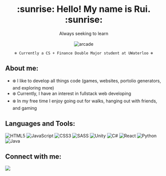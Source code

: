 <h1 align="center"> :sunrise: Hello! My name is Rui. :sunrise:</h1>
<div align="center"> Always seeking to learn </div>
<br>

<div align = "center">
              
<img src = "https://64.media.tumblr.com/e2f55d9bc318e88768b03ff2432b40d8/1e633f5680be29cc-33/s1280x1920/febebf152b25e55962ab1b793c557631f2c31781.gifv" alt = "arcade" >

<br>
  
`❄️ Currently a CS + Finance Double Major student at UWaterloo ❄️`
</div>

## About me:


* ❄️ I like to develop all things code (games, websites, portolio generators, and exploring more)
* ❄️ Currently, I have an interest in fullstack web developing
* ❄️ In my free time I enjoy going out for walks, hanging out with friends, and gaming


## Languages and Tools:
![HTML5](https://img.shields.io/badge/html5-%23E34F26.svg?style=for-the-badge&logo=html5&logoColor=white)
![JavaScript](https://img.shields.io/badge/javascript-%23323330.svg?style=for-the-badge&logo=javascript&logoColor=%23F7DF1E)
![CSS3](https://img.shields.io/badge/css3-%231572B6.svg?style=for-the-badge&logo=css3&logoColor=white)
![SASS](https://img.shields.io/badge/SASS-hotpink.svg?style=for-the-badge&logo=SASS&logoColor=white)
![Unity](https://img.shields.io/badge/unity-%23000000.svg?style=for-the-badge&logo=unity&logoColor=white)
![C#](https://img.shields.io/badge/c%23-%23239120.svg?style=for-the-badge&logo=c-sharp&logoColor=white)
![React](https://img.shields.io/badge/react-%2320232a.svg?style=for-the-badge&logo=react&logoColor=%2361DAFB)
![Python](https://img.shields.io/badge/python-3670A0?style=for-the-badge&logo=python&logoColor=ffdd54)
![Java](https://img.shields.io/badge/java-%23ED8B00.svg?style=for-the-badge&logo=java&logoColor=white)


## Connect with me:
<a href="https://www.linkedin.com/in/rui-li-7911a7225/"><img src="https://img.shields.io/badge/-Rui%20Li-0077B5?style=flat&logo=Linkedin&logoColor=white"/></a>
